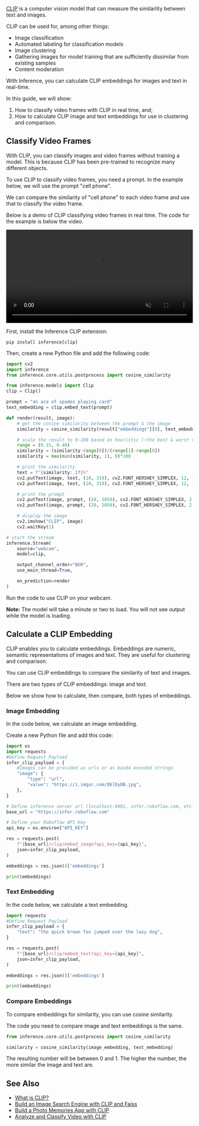 [CLIP](https://github.com/openai/CLIP) is a computer vision model that can measure the similarlity between text and images.

CLIP can be used for, among other things:

- Image classification
- Automated labeling for classification models
- Image clustering
- Gathering images for model training that are sufficiently dissimilar from existing samples
- Content moderation

With Inference, you can calculate CLIP embeddings for images and text in real-time.

In this guide, we will show:

1. How to classify video frames with CLIP in real time, and;
2. How to calculate CLIP image and text embeddings for use in clustering and comparison.

## Classify Video Frames

With CLIP, you can classify images and video frames without training a model. This is because CLIP has been pre-trained to recognize many different objects.

To use CLIP to classify video frames, you need a prompt. In the example below, we will use the prompt "cell phone".

We can compare the similarity of "cell phone" to each video frame and use that to classify the video frame.

Below is a demo of CLIP classifying video frames in real time. The code for the example is below the video.

<video width="100%" autoplay loop muted>
  <source src="https://media.roboflow.com/clip-coffee.mp4" type="video/mp4">
</video>

First, install the Inference CLIP extension:

```
pip install inference[clip]
```

Then, create a new Python file and add the following code:

```python
import cv2
import inference
from inference.core.utils.postprocess import cosine_similarity

from inference.models import Clip
clip = Clip()

prompt = "an ace of spades playing card"
text_embedding = clip.embed_text(prompt)

def render(result, image):
    # get the cosine similarity between the prompt & the image
    similarity = cosine_similarity(result["embeddings"][0], text_embedding[0])

    # scale the result to 0-100 based on heuristic (~the best & worst values I've observed)
    range = (0.15, 0.40)
    similarity = (similarity-range[0])/(range[1]-range[0])
    similarity = max(min(similarity, 1), 0)*100

    # print the similarity
    text = f"{similarity:.1f}%"
    cv2.putText(image, text, (10, 310), cv2.FONT_HERSHEY_SIMPLEX, 12, (255, 255, 255), 30)
    cv2.putText(image, text, (10, 310), cv2.FONT_HERSHEY_SIMPLEX, 12, (206, 6, 103), 16)

    # print the prompt
    cv2.putText(image, prompt, (20, 1050), cv2.FONT_HERSHEY_SIMPLEX, 2, (255, 255, 255), 10)
    cv2.putText(image, prompt, (20, 1050), cv2.FONT_HERSHEY_SIMPLEX, 2, (206, 6, 103), 5)

    # display the image
    cv2.imshow("CLIP", image)
    cv2.waitKey(1)

# start the stream
inference.Stream(
    source="webcam",
    model=clip,

    output_channel_order="BGR",
    use_main_thread=True,

    on_prediction=render
)
```

Run the code to use CLIP on your webcam.

**Note:** The model will take a minute or two to load. You will not see output while the model is loading.

## Calculate a CLIP Embedding

CLIP enables you to calculate embeddings. Embeddings are numeric, semantic representations of images and text. They are useful for clustering and comparison.

You can use CLIP embeddings to compare the similarity of text and images.

There are two types of CLIP embeddings: image and text.

Below we show how to calculate, then compare, both types of embeddings.

### Image Embedding

In the code below, we calculate an image embedding.

Create a new Python file and add this code:

```python
import os
import requests
#Define Request Payload
infer_clip_payload = {
    #Images can be provided as urls or as bas64 encoded strings
    "image": {
        "type": "url",
        "value": "https://i.imgur.com/Q6lDy8B.jpg",
    },
}

# Define inference server url (localhost:9001, infer.roboflow.com, etc.)
base_url = "https://infer.roboflow.com"

# Define your Roboflow API Key
api_key = os.environ["API_KEY"]

res = requests.post(
    f"{base_url}/clip/embed_image?api_key={api_key}",
    json=infer_clip_payload,
)

embeddings = res.json()['embeddings']

print(embeddings)
```

### Text Embedding

In the code below, we calculate a text embedding.

```python
import requests
#Define Request Payload
infer_clip_payload = {
    "text": "the quick brown fox jumped over the lazy dog",
}

res = requests.post(
    f"{base_url}/clip/embed_text?api_key={api_key}",
    json=infer_clip_payload,
)

embeddings = res.json()['embeddings']

print(embeddings)
```

### Compare Embeddings

To compare embeddings for similarity, you can use cosine similarity.

The code you need to compare image and text embeddings is the same.

```python
from inference.core.utils.postprocess import cosine_similarity

similarity = cosine_similarity(image_embedding, text_embedding)
```

The resulting number will be between 0 and 1. The higher the number, the more similar the image and text are.

## See Also

- [What is CLIP?](https://blog.roboflow.com/openai-clip/)
- [Build an Image Search Engine with CLIP and Faiss](https://blog.roboflow.com/clip-image-search-faiss/)
- [Build a Photo Memories App with CLIP](https://blog.roboflow.com/build-a-photo-memories-app-with-clip/)
- [Analyze and Classify Video with CLIP](https://blog.roboflow.com/how-to-analyze-and-classify-video-with-clip/)
